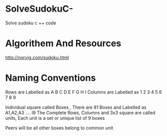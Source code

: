 # SolveSudokuC-
Solve sudoku c ++ code
# Algorithem And Resources
http://norvig.com/sudoku.html

# Naming Conventions 

Rows are Labelled as A B C D E F G H I
Columns are Labelled as 1 2 3 4 5 6 7 8 9

Individual square called Boxes , There are 81 Boxes and Labelled as A1,A2,A3 .... I9
The Complete Rows, Columns and 3x3 square are called units, Each unit is a set or unique list of 9 boxes

Peers will be all other boxes belong to common unit

